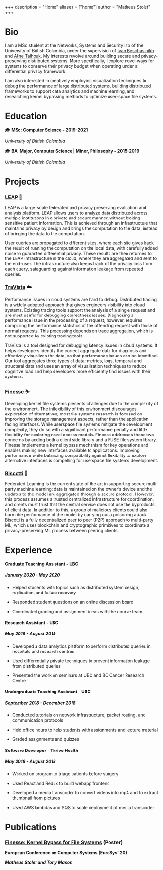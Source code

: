 +++
description = "Home"
aliases = ["home"]
author = "Matheus Stolet"
+++

# Bio

I am a MSc student at the Networks, Systems and Security lab of the University of British Columbia, under the supervision of
    [Ivan Beschastnikh](https://www.cs.ubc.ca/~bestchai/) and [Aline Talhouk](http://alinetalhouk.com/). My interests revolve around building secure and privacy-preserving distributed systems. More specifically, I explore novel ways for systems to conserve their privacy budget when operating under a differential privacy framework.


I am also interested in creatively employing visualization techniques to debug the performance of large distributed systems, building distributed frameworks to support data analytics and machine learning, and researching kernel bypassing methods to optimize user-space file systems.

# Education

:mortar_board: **MSc: Computer Science - 2019-2021**

*University of British Columbia*

:mortar_board: **BA: Major, Computer Science | Minor, Philosophy - 2015-2019**

*University of British Columbia*

# Projects

### [LEAP](https://github.com/leap-project/leap) :frog:

LEAP is a large-scale federated and privacy preserving evaluation and analysis platform. LEAP allows users to analyze data distributed across multiple institutions in a private and secure manner, without leaking sensitive patient information. This is achieved through an infrastructure that maintains privacy by design and brings the computation to the data, instead of bringing the data to the computation.

User queries are propagated to different sites, where each site gives back the result of running the computation on the local data, with carefully added noise to guarantee differential privacy. These results are then returned to the LEAP infrastructure in the cloud, where they are aggregated and sent to the end-user. The infrastructure also keeps track of the privacy loss from each query, safeguarding against information leakage from repeated queries.

### [TraVista](https://github.com/vaastav/TraViz) :cloud:

Performance issues in cloud systems are hard to debug. Distributed tracing is a widely adopted approach that gives engineers visibility into cloud systems. Existing tracing tools support the analysis of a single request and are most useful for debugging correctness issues. Diagnosing a performance issue in the processing of a request, however, requires comparing the performance statistics of the offending request with those of normal requests. This processing depends on trace aggregation, which is not supported by existing tracing tools.

TraVista is a tool designed for debugging latency issues in cloud systems. It helps developers identify the correct aggregate data for diagnosis and effectively visualizes the data, so that performance issues can be identified. Our tool aggregates three types of data: metrics, logs, temporal and structural data and uses an array of visualization techniques to reduce cognitive load and help developers more efficiently find issues with their systems.

### [Finesse](https://github.com/fsgeek/finesse) :skier:

Developing kernel file systems presents challenges due to the complexity of the environment. The inflexibility of this environment discourages exploration of alternatives; most file systems research is focused on improving the storage management aspects, rather than the application facing interfaces. While userspace file systems mitigate the development complexity, they do so with a significant performance penalty and little flexibility for exploring novel access models. Finesse addresses these two concerns by adding both a client side library and a FUSE file system library. Finesse implements a kernel bypass mechanism for key operations and enables making new interfaces available to applications. Improving performance while balancing compatibility against flexibility to explore alternative interfaces is compelling for userspace file systems development.

### [Biscotti](https://github.com/DistributedML/Biscotti) :cookie:

Federated Learning is the current state of the art in supporting secure multi-party machine learning: data is maintained on the owner’s device and the updates to the model are aggregated through a secure protocol. However, this process assumes a trusted centralized infrastructure for coordination, and clients must trust that the central service does not use the byproducts of client data.  In addition to this, a group of malicious clients could also harm the performance of the model by carrying out a poisoning attack. Biscotti is a fully  decentralized peer to peer (P2P) approach to multi-party ML, which uses blockchain and cryptographic primitives to coordinate a privacy-preserving ML process between peering clients.

# Experience

#### Graduate Teaching Assistant - UBC
##### *January 2020 - May 2020*

- Helped students with topics such as distributed system design, replication, and failure recovery

- Responded student questions on an online discussion board

- Coordinated grading and assignment ideas with the course team

#### Research Assistant - UBC
##### *May 2019 - August 2019*

- Developed a data analytics platform to perform distributed queries in hospitals and research centres

- Used differentially private techniques to prevent information leakage from distributed queries

- Presented the work  on seminars at UBC and BC Cancer Research Centre

#### Undergraduate Teaching Assistant - UBC
##### *September 2018 - December 2018*

- Conducted tutorials on network infrastructure, packet routing, and communication protocols

- Held office hours to help students with assignments and lecture material

- Graded assignments and quizzes

#### Software Developer - Thrive Health
##### *May 2018 - August 2018*

- Worked on program to triage patients before surgery

- Used React and Redux to build webapp frontend

- Developed a media transcoder to convert videos into mp4 and to extract thumbnail from pictures

- Used AWS lambdas and SQS to scale deployment of media transcoder

# Publications

### [Finesse: Kernel Bypass for File Systems](https://www.eurosys2020.org/wp-content/uploads/2020/04/eurosys20posters-final100-abstract.pdf) (Poster)
**European Conference on Computer Systems (EuroSys' 20)**

***Matheus Stolet and Tony Mason***
